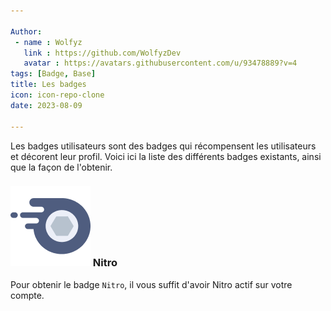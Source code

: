 ```yaml
---

Author: 
 - name : Wolfyz
   link : https://github.com/WolfyzDev
   avatar : https://avatars.githubusercontent.com/u/93478889?v=4
tags: [Badge, Base]
title: Les badges
icon: icon-repo-clone
date: 2023-08-09

---
```


Les badges utilisateurs sont des badges qui récompensent les utilisateurs et décorent leur profil. 
Voici ici la liste des différents badges existants, ainsi que la façon de l'obtenir. 

### ![](/Assets/badges/nitro.png) Nitro 

Pour obtenir le badge `Nitro`, il vous suffit d'avoir Nitro actif sur votre compte. 

